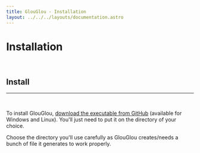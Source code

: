 ```yaml
---
title: GlouGlou - Installation
layout: ../../../layouts/documentation.astro
---
```


# Installation
<br>

<h2 style="color: var(--accent);">Install</h2>
<hr>
<br>

To install GlouGlou, <a href="">download the executable from GitHub</a> (available for Windows and Linux). You'll just need to put it on the directory of your choice.

Choose the directory you'll use carefully as GlouGlou creates/needs a bunch of file it generates to work properly.